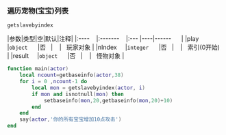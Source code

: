 ### 遍历宠物(宝宝)列表
`getslavebyindex`

|参数|类型|空|默认|注释|
|:----    |:-------    |:--- |----|------      |
|play     |`object`      |否   |    |   玩家对象 |
|nIndex     |`integer`      |否   |    |   索引(0开始) |
|result     |`object`      |否   |    |   怪物对象 |

```lua
function main(actor)
    local ncount=getbaseinfo(actor,38)
    for i = 0 ,ncount-1 do
        local mon = getslavebyindex(actor, i)
        if mon and isnotnull(mon) then
            setbaseinfo(mon,20,getbaseinfo(mon,20)+10)
        end
    end
    say(actor,'你的所有宝宝增加10点攻击')
end
```


